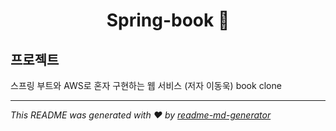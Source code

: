 <h1 align="center">Spring-book 👋</h1>
<p>
</p>

## 프로젝트

스프링 부트와 AWS로 혼자 구현하는 웹 서비스 (저자 이동욱) book clone
***
_This README was generated with ❤️ by [readme-md-generator](https://github.com/kefranabg/readme-md-generator)_
